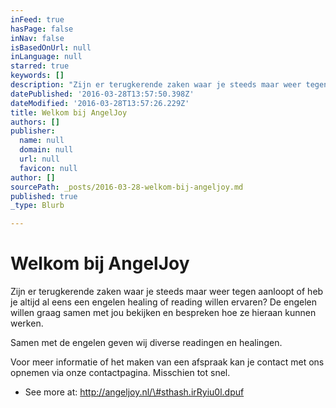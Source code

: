 ```yaml
---
inFeed: true
hasPage: false
inNav: false
isBasedOnUrl: null
inLanguage: null
starred: true
keywords: []
description: "Zijn er terugkerende zaken waar je steeds maar weer tegen aanloopt of heb je altijd al eens een engelen healing of reading willen ervaren? De engelen willen graag samen met jou bekijken en bespreken hoe ze hieraan\_kunnen werken."
datePublished: '2016-03-28T13:57:50.398Z'
dateModified: '2016-03-28T13:57:26.229Z'
title: Welkom bij AngelJoy
authors: []
publisher:
  name: null
  domain: null
  url: null
  favicon: null
author: []
sourcePath: _posts/2016-03-28-welkom-bij-angeljoy.md
published: true
_type: Blurb

---
```

# Welkom bij AngelJoy

Zijn er terugkerende zaken waar je steeds maar weer tegen aanloopt of heb je altijd al eens een engelen healing of reading willen ervaren? De engelen willen graag samen met jou bekijken en bespreken hoe ze hieraan kunnen werken.

Samen met de engelen geven wij diverse readingen en healingen.

Voor meer informatie of het maken van een afspraak kan je contact met ons opnemen via onze contactpagina.  Misschien tot snel.

- See more at: http://angeljoy.nl/\#sthash.irRyiu0l.dpuf